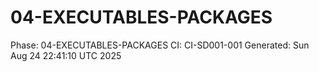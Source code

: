 # 04-EXECUTABLES-PACKAGES
Phase: 04-EXECUTABLES-PACKAGES
CI: CI-SD001-001
Generated: Sun Aug 24 22:41:10 UTC 2025
